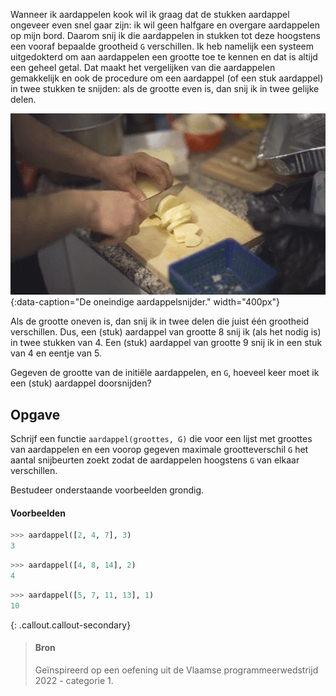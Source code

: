 Wanneer ik aardappelen kook wil ik graag dat de stukken aardappel ongeveer even snel gaar zijn: ik wil geen halfgare en overgare aardappelen op mijn bord. Daarom snij ik die aardappelen in stukken tot deze hoogstens een vooraf bepaalde grootheid `G` verschillen. Ik heb namelijk een systeem uitgedokterd om aan aardappelen een grootte toe te kennen en dat is altijd een geheel getal. Dat maakt het vergelijken van die aardappelen gemakkelijk en ook de procedure om een aardappel (of een stuk aardappel) in twee stukken te snijden: als de grootte even is, dan snij ik in twee gelijke delen.

![De oneindige aardappelsnijder.](media/potato.gif "De oneindige aardappelsnijder."){:data-caption="De oneindige aardappelsnijder." width="400px"}

Als de grootte oneven is, dan snij ik in twee delen die juist één grootheid verschillen. Dus, een (stuk) aardappel van grootte 8 snij ik (als het nodig is) in twee stukken van 4. Een (stuk) aardappel van grootte 9 snij ik in een stuk van 4 en eentje van 5. 

Gegeven de grootte van de initiële aardappelen, en `G`, hoeveel keer moet ik een (stuk) aardappel doorsnijden?

## Opgave
Schrijf een functie `aardappel(groottes, G)` die voor een lijst met groottes van aardappelen en een voorop gegeven maximale grootteverschil `G` het aantal snijbeurten zoekt zodat de aardappelen hoogstens `G` van elkaar verschillen.

Bestudeer onderstaande voorbeelden grondig.

#### Voorbeelden

```python
>>> aardappel([2, 4, 7], 3)
3
```

```python
>>> aardappel([4, 8, 14], 2)
4
```

```python
>>> aardappel([5, 7, 11, 13], 1)
10
```

{: .callout.callout-secondary}
>#### Bron
> Geïnspireerd op een oefening uit de Vlaamse programmeerwedstrijd 2022 - categorie 1.